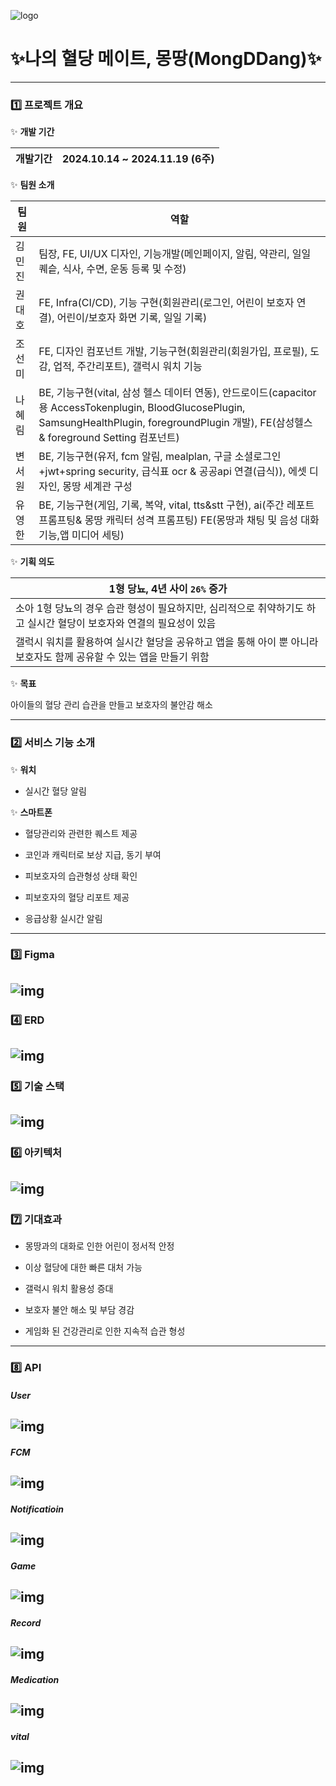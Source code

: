 ![logo](assets/logo.png)

# ✨나의 혈당 메이트, 몽땅(MongDDang)✨

---

### 1️⃣ 프로젝트 개요

✨ **개발 기간**

| 개발기간 | 2024.10.14 ~ 2024.11.19 (6주) |
| -------- | ----------------------------- |

✨ **팀원 소개**

| 팀원   | 역할                                                                                                                                                                                               |
| ------ | -------------------------------------------------------------------------------------------------------------------------------------------------------------------------------------------------- |
| 김민진 | 팀장, FE, UI/UX 디자인, 기능개발(메인페이지, 알림, 약관리, 일일 퀘슽, 식사, 수면, 운동 등록 및 수정)                                                                                               |
| 권대호 | FE, Infra(CI/CD), 기능 구현(회원관리(로그인, 어린이 보호자 연결), 어린이/보호자 화면 기록, 일일 기록)                                                                                              |
| 조선미 | FE, 디자인 컴포넌트 개발, 기능구현(회원관리(회원가입, 프로필), 도감, 업적, 주간리포트), 갤럭시 워치 기능                                                                                           |
| 나혜림 | BE, 기능구현(vital, 삼성 헬스 데이터 연동), 안드로이드(capacitor 용 AccessTokenplugin, BloodGlucosePlugin, SamsungHealthPlugin, foregroundPlugin 개발), FE(삼성헬스 & foreground Setting 컴포넌트) |
| 변서원 | BE, 기능구현(유저, fcm 알림, mealplan, 구글 소셜로그인+jwt+spring security, 급식표 ocr & 공공api 연결(급식)), 에셋 디자인, 몽땅 세계관 구성                                                        |
| 유영한 | BE, 기능구현(게임, 기록, 복약, vital, tts&stt 구현), ai(주간 레포트 프롬프팅& 몽땅 캐릭터 성격 프롬프팅) FE(몽땅과 채팅 및 음성 대화 기능,앱 미디어 세팅)                                          |

✨ **기획 의도**

| 1형 당뇨, 4년 사이 `26%` 증가                                                                                        |
| -------------------------------------------------------------------------------------------------------------------- |
| 소아 1형 당뇨의 경우 습관 형성이 필요하지만, 심리적으로 취약하기도 하고 실시간 혈당이 보호자와 연결의 필요성이 있음  |
| 갤럭시 워치를 활용하여 실시간 혈당을 공유하고 앱을 통해 아이 뿐 아니라 보호자도 함께 공유할 수 있는 앱을 만들기 위함 |

✨ **목표**

아이들의 혈당 관리 습관을 만들고 보호자의 불안감 해소

---

### 2️⃣ 서비스 기능 소개

✨ **워치**

- 실시간 혈당 알림

✨ **스마트폰**

- 혈당관리와 관련한 퀘스트 제공

- 코인과 캐릭터로 보상 지급, 동기 부여

- 피보호자의 습관형성 상태 확인

- 피보호자의 혈당 리포트 제공

- 응급상황 실시간 알림

---

### 3️⃣ Figma

## ![img](assets/figma.png)

### 4️⃣ ERD

## ![img](assets/erd.png)

### 5️⃣ 기술 스택

## ![img](assets/tech.png)

### 6️⃣ 아키텍처

## ![img](assets/architecture.png)

### 7️⃣ 기대효과

- 몽땅과의 대화로 인한 어린이 정서적 안정

- 이상 혈당에 대한 빠른 대처 가능

- 갤럭시 워치 활용성 증대

- 보호자 불안 해소 및 부담 경감

- 게임화 된 건강관리로 인한 지속적 습관 형성

---

### 8️⃣ API

##### User

## ![img](assets/api1.PNG)

##### FCM

## ![img](assets/api2.PNG)

##### Notificatioin

## ![img](assets/api3.PNG)

##### Game

## ![img](assets/api4.PNG)

##### Record

## ![img](assets/api5.PNG)

##### Medication

## ![img](assets/api6.PNG)

##### vital

## ![img](assets/api7.PNG)
